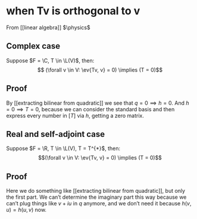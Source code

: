 # when Tv is orthogonal to v
From [[linear algebra]]
$\physics$
## Complex case
Suppose $F = \C, T \in \L(V)$, then:
$$ (\forall v \in V: \ev{Tv, v} = 0) \implies (T = 0)$$

## Proof
By [[extracting bilinear from quadratic]] we see that $q = 0 \implies h = 0$.
And $h = 0 \implies T = 0$, because we can consider the standard basis and then express every number in $[T]$ via $h$, getting a zero matrix.

## Real and self-adjoint case
Suppose $F = \R, T \in \L(V), T = T^{*}$, then:
$$(\forall v \in V: \ev{Tv, v} = 0) \implies (T = 0)$$

## Proof
Here we do something like [[extracting bilinear from quadratic]], but only the first part. We can’t determine the imaginary part this way because we can’t plug things like $v + iu$ in $q$ anymore, and we don’t need it because $h(v, u) = h(u, v)$ now.